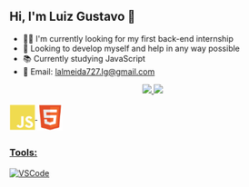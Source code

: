 ## Hi, I'm Luiz Gustavo 👋

- 👨‍💻 I'm currently looking for my first back-end internship
- 🤝 Looking to develop myself and help in any way possible
- 📚 Currently studying JavaScript
- 📩 Email: lalmeida727.lg@gmail.com

<div align="center">
  <a href="https://github.com/LuizGust4vo">
  <img height="151em" src="https://github-readme-stats.vercel.app/api/top-langs/?username=LuizGust4vo&layout=compact&langs_count=7&theme=chartreuse-dark"/>
  <img height="151em" src="https://github-readme-stats.vercel.app/api?username=LuizGust4vo&show_icons=true&theme=chartreuse-dark&include_all_commits=true&count_private=true"/>
</div>
  
<div style="display: inline_block"><br>
  <img align="center" alt="JS" height="45" width="45" src="https://raw.githubusercontent.com/devicons/devicon/master/icons/javascript/javascript-plain.svg">
  <img align="center" alt="HTML" height="45" width="45" src="https://raw.githubusercontent.com/devicons/devicon/master/icons/html5/html5-original.svg"> 
</div>
  
##
  
### Tools:
<div>
  <img align="center" alt="VSCode" height="50" width="50" src="https://cdn.jsdelivr.net/gh/devicons/devicon/icons/vscode/vscode-original-wordmark.svg">
</div>
